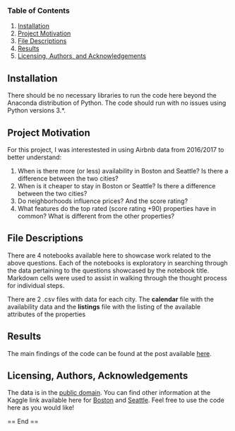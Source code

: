 
### Table of Contents

1. [Installation](#installation)
2. [Project Motivation](#motivation)
3. [File Descriptions](#files)
4. [Results](#results)
5. [Licensing, Authors, and Acknowledgements](#licensing)

## Installation <a name="installation"></a>

There should be no necessary libraries to run the code here beyond the Anaconda distribution of Python.  The code should run with no issues using Python versions 3.*.

## Project Motivation<a name="motivation"></a>

For this project, I was interestested in using Airbnb data from 2016/2017 to better understand:

1. When is there more (or less) availability in Boston and Seattle? Is there a difference between the two cities?
2. When is it cheaper to stay in Boston or Seattle? Is there a difference between the two cities?
3. Do neighborhoods influence prices? And the score rating?
4. What features do the top rated (score rating +90) properties have in common? What is different from the other properties?

## File Descriptions <a name="files"></a>

There are 4 notebooks available here to showcase work related to the above questions. Each of the notebooks is exploratory in searching through the data pertaining to the questions showcased by the notebook title.  Markdown cells were used to assist in walking through the thought process for individual steps.  

There are 2 .csv files with data for each city. The **calendar** file with the availability data and the **listings** file with the listing of the available attributes of the properties

## Results<a name="results"></a>

The main findings of the code can be found at the post available [here](https://gustavo-sleandro.medium.com/when-and-where-to-stay-on-an-airbnb-in-boston-and-seattle-37585f9dead2).

## Licensing, Authors, Acknowledgements<a name="licensing"></a>

The data is in the [public domain](https://creativecommons.org/publicdomain/zero/1.0/). You can find other information at the Kaggle link available here for [Boston](https://www.kaggle.com/airbnb/boston) and [Seattle](https://www.kaggle.com/airbnb/seattle).  Feel free to use the code here as you would like! 

== End ==